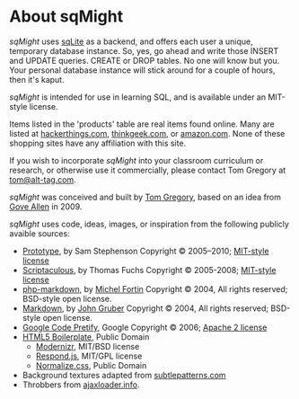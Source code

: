 About **sqMight**
=================

*sqMight* uses [sqLite](http://www.sqlite.org/) as a backend, and offers each user a unique, temporary database instance. So, yes, go ahead and write those INSERT and UPDATE queries. CREATE or DROP tables. No one will know but you. Your personal database instance will stick around for a couple of hours, then it's kaput.

*sqMight* is intended for use in learning SQL, and is available under an MIT-style license.

Items listed in the 'products' table are real items found online. Many are listed at [hackerthings.com](http://hackerthings.com), [thinkgeek.com](http://thinkgeek.com), or [amazon.com](http://amazon.com). None of these shopping sites have any affiliation with this site.

If you wish to incorporate *sqMight* into your classroom curriculum or research, or otherwise use it commercially, please contact Tom Gregory at tom@alt-tag.com.

*sqMight* was conceived and built by [Tom Gregory](http://alt-tag.com), based on an idea from [Gove Allen](http://gove.net/home/page1.html) in 2009.

*sqMight* uses code, ideas, images, or inspiration from the following publicly avaible sources:

+ [Prototype](http://prototypejs.org), by Sam Stephenson
  Copyright © 2005–2010; [MIT-style license](https://raw.github.com/sstephenson/prototype/master/LICENSE)
+ [Scriptaculous](http://script.aculo.us/), by Thomas Fuchs 
  Copyright © 2005-2008; [MIT-style license](http://madrobby.github.com/scriptaculous/license/)
+ [php-markdown](https://github.com/wolfie/php-markdown), by [Michel Fortin](http://www.michelf.com/)
  Copyright © 2004, All rights reserved; BSD-style open license.
+ [Markdown](http://daringfireball.net/projects/markdown/), by [John Gruber](http://daringfireball.net/ "Daring Fireball")
  Copyright © 2004, All rights reserved; BSD-style open license.
+ [Google Code Pretify](http://code.google.com/p/google-code-prettify/), Google
  Copyright © 2006; [Apache 2 license](http://www.apache.org/licenses/LICENSE-2.0)
+ [HTML5 Boilerplate](http://html5boilerplate.com/), Public Domain
  + [Modernizr](http://www.modernizr.com/license/), MIT/BSD license
  + [Respond.js](https://github.com/scottjehl/Respond/blob/master/README.md), MIT/GPL license
  + [Normalize.css](https://github.com/necolas/normalize.css/blob/master/README.md), Public Domain
+ Background textures adapted from [subtlepatterns.com](http://subtlepatterns.com)
+ Throbbers from [ajaxloader.info](http://ajaxloader.info).
